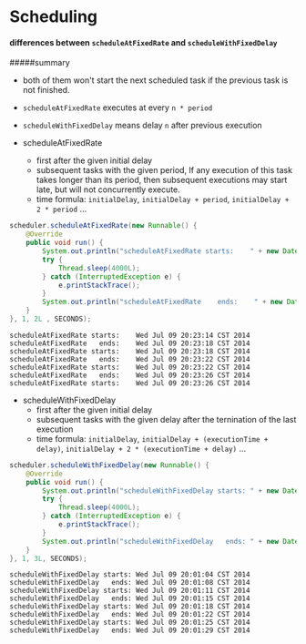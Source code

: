 Scheduling
======



#### differences between `scheduleAtFixedRate` and `scheduleWithFixedDelay`

#####summary
- both of them won't start the next scheduled task if the previous task is not finished.
- `scheduleAtFixedRate`  executes at every `n * period`
- `scheduleWithFixedDelay` means delay `n` after previous execution


- scheduleAtFixedRate
  - first after the given initial delay
  - subsequent tasks with the given period, If any execution of this task takes longer than its period, then subsequent executions  may start late, but will not concurrently execute.
  - time formula: `initialDelay`, `initialDelay + period`,  `initialDelay + 2 * period` ...

```java
scheduler.scheduleAtFixedRate(new Runnable() {
    @Override
    public void run() {
        System.out.println("scheduleAtFixedRate starts:    " + new Date());
        try {
            Thread.sleep(4000L);
        } catch (InterruptedException e) {
            e.printStackTrace();
        }
        System.out.println("scheduleAtFixedRate    ends:    " + new Date());
    }
}, 1, 2L , SECONDS);
```

```
scheduleAtFixedRate starts:    Wed Jul 09 20:23:14 CST 2014
scheduleAtFixedRate   ends:    Wed Jul 09 20:23:18 CST 2014
scheduleAtFixedRate starts:    Wed Jul 09 20:23:18 CST 2014
scheduleAtFixedRate   ends:    Wed Jul 09 20:23:22 CST 2014
scheduleAtFixedRate starts:    Wed Jul 09 20:23:22 CST 2014
scheduleAtFixedRate   ends:    Wed Jul 09 20:23:26 CST 2014
scheduleAtFixedRate starts:    Wed Jul 09 20:23:26 CST 2014
```

- scheduleWithFixedDelay
  - first after the given initial delay
  - subsequent tasks with the given delay after the ternination of the last execution
  - time formula: `initialDelay`, `initialDelay + (executionTime + delay)`,  `initialDelay + 2 * (executionTime + delay)` ...

```java
scheduler.scheduleWithFixedDelay(new Runnable() {
    @Override
    public void run() {
        System.out.println("scheduleWithFixedDelay starts: " + new Date());
        try {
            Thread.sleep(4000L);
        } catch (InterruptedException e) {
            e.printStackTrace();
        }
        System.out.println("scheduleWithFixedDelay   ends: " + new Date());
    }
}, 1, 3L, SECONDS);

```
```
scheduleWithFixedDelay starts: Wed Jul 09 20:01:04 CST 2014
scheduleWithFixedDelay   ends: Wed Jul 09 20:01:08 CST 2014
scheduleWithFixedDelay starts: Wed Jul 09 20:01:11 CST 2014
scheduleWithFixedDelay   ends: Wed Jul 09 20:01:15 CST 2014
scheduleWithFixedDelay starts: Wed Jul 09 20:01:18 CST 2014
scheduleWithFixedDelay   ends: Wed Jul 09 20:01:22 CST 2014
scheduleWithFixedDelay starts: Wed Jul 09 20:01:25 CST 2014
scheduleWithFixedDelay   ends: Wed Jul 09 20:01:29 CST 2014
```
